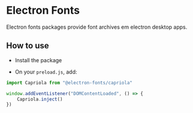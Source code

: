 # Electron Fonts

Electron fonts packages provide font archives em electron desktop apps.

## How to use

* Install the package

* On your `preload.js`, add:

```ts
import Capriola from "@electron-fonts/capriola"

window.addEventListener("DOMContentLoaded", () => {
    Capriola.inject()
})
```